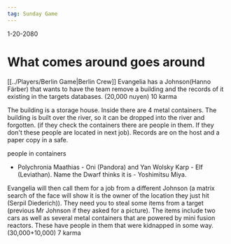 ```yaml
---
tag: Sunday Game
---
```

1-20-2080
# What comes around goes around
[[../Players/Berlin Game|Berlin Crew]]
Evangelia has a Johnson(Hanno Färber) that wants to have the team remove a building and the records of it existing in the targets databases.  (20,000 nuyen) 10 karma

The building is a storage house. Inside there are 4 metal containers. The building is built over the river, so it can be dropped into the river and forgotten. (if they check the containers there are people in them. If they don't these people are located in next job). Records are on the host and a paper copy in a safe. 

people in containers 
- Polychronia Maathias - Oni (Pandora) and Yan Wolsky Karp - Elf (Leviathan). Name the Dwarf thinks it is - Yoshimitsu Miya.


Evangelia will then call them for a job from a different Johnson (a matrix search of the face will show it is the owner of the location they just hit (Serpil Diederich)). They need you to steal some items from a target (previous Mr Johnson if they asked for a picture). The items include two cars as well as several metal containers that are powered by mini fusion reactors. These have people in them that were kidnapped in some way. (30,000+10,000)
7 karma